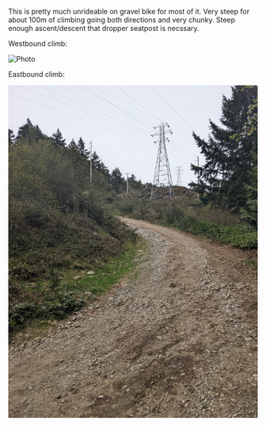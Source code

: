 This is pretty much unrideable on gravel bike for most of it. Very steep for about 100m of climbing going both directions and very chunky. Steep enough ascent/descent that dropper seatpost is necssary.

Westbound climb:

![Photo](resources/img/Scafe_Hill_Powerline_Trail_1.jpg)

Eastbound climb:

![Photo](resources/img/Scafe_Hill_Powerline_Trail_2.jpg)
